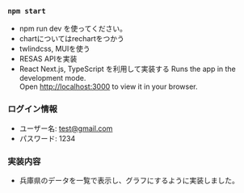 
### `npm start`

- npm run dev を使ってください。
- chartについてはrechartをつかう
- twlindcss, MUIを使う
- RESAS APIを実装
- React Next.js, TypeScript を利用して実装する
Runs the app in the development mode.\
Open [http://localhost:3000](http://localhost:3000) to view it in your browser.


### ログイン情報

- ユーザー名: test@gmail.com
- パスワード: 1234


### 実装内容
- 兵庫県のデータを一覧で表示し、グラフにするように実装しました。






